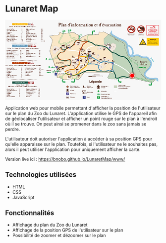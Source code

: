 # Lunaret Map

![Capture d'écran du plan du zoo du Lunaret où l'on voit un point rouge à l'endroit où l'utilisateur se situe](img/image.png)

Application web pour mobile permettant d'afficher la position de l'utilisateur sur le plan du Zoo du Lunaret. L'application utilise le GPS de l'appareil afin de géolocaliser l'utilisateur et afficher un point rouge sur le plan à l'endroit où il se trouve. On peut ainsi se promener dans le zoo sans jamais se perdre.

L'utilisateur doit autoriser l'application à accéder à sa position GPS pour qu'elle apparaisse sur le plan. Toutefois, si l'utilisateur ne le souhaites pas, alors il peut utiliser l'application pour uniquement afficher la carte.

Version live ici : https://bnobo.github.io/LunaretMap/www/

## Technologies utilisées

- HTML
- CSS
- JavaScript

## Fonctionnalités

- Affichage du plan du Zoo du Lunaret
- Affichage de la position GPS de l'utilisateur sur le plan
- Possibilité de zoomer et dézoomer sur le plan

